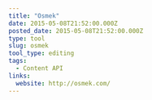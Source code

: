 ```yaml
---
title: "Osmek"
date: 2015-05-08T21:52:00.000Z
posted_date: 2015-05-08T21:52:00.000Z
type: tool
slug: osmek
tool_type: editing
tags:
  - Content API
links:
  website: http://osmek.com/
---
```






